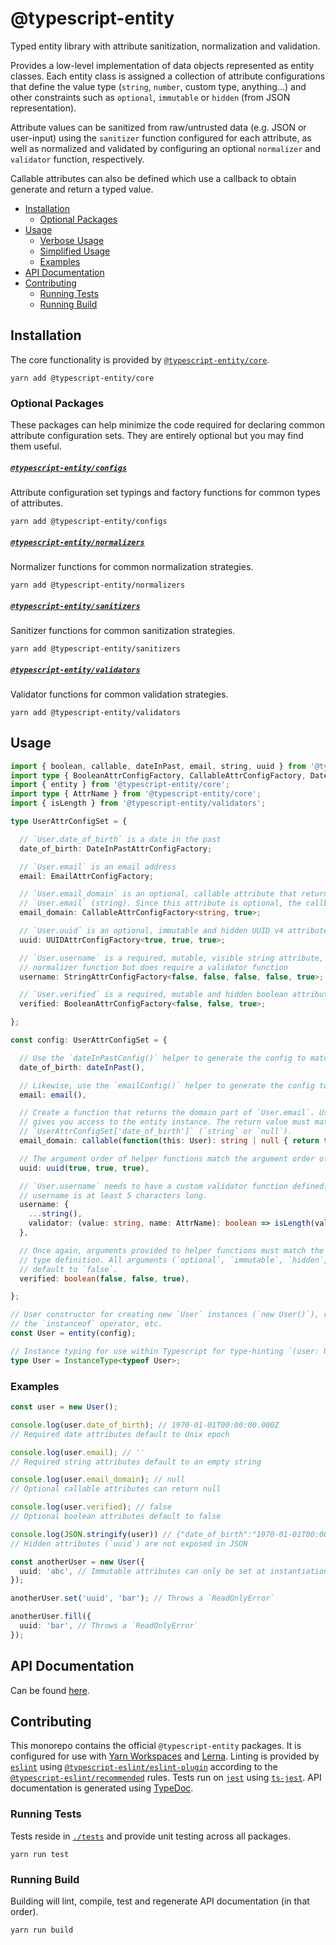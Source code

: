 # @typescript-entity

Typed entity library with attribute sanitization, normalization and validation.

Provides a low-level implementation of data objects represented as entity classes. Each entity class is assigned a collection of attribute configurations that define the value type (`string`, `number`, custom type, anything...) and other constraints such as `optional`, `immutable` or `hidden` (from JSON representation).

Attribute values can be sanitized from raw/untrusted data (e.g. JSON or user-input) using the `sanitizer` function configured for each attribute, as well as normalized and validated by configuring an optional `normalizer` and `validator` function, respectively.

Callable attributes can also be defined which use a callback to obtain generate and return a typed value.

- [Installation](#installation)
  - [Optional Packages](#optional-packages)
- [Usage](#usage)
  - [Verbose Usage](#verbose-usage)
  - [Simplified Usage](#simplified-usage)
  - [Examples](#examples)
- [API Documentation](#api-documentation)
- [Contributing](#contributing)
  - [Running Tests](#running-tests)
  - [Running Build](#running-build)

## Installation

The core functionality is provided by [`@typescript-entity/core`](https://www.npmjs.com/package/@typescript-entity/core).

```shell
yarn add @typescript-entity/core
```

### Optional Packages

These packages can help minimize the code required for declaring common attribute configuration sets. They are entirely optional but you may find them useful.

##### [`@typescript-entity/configs`](https://www.npmjs.com/package/@typescript-entity/configs)

Attribute configuration set typings and factory functions for common types of attributes.

```shell
yarn add @typescript-entity/configs
```

##### [`@typescript-entity/normalizers`](https://www.npmjs.com/package/@typescript-entity/normalizers)

Normalizer functions for common normalization strategies.

```shell
yarn add @typescript-entity/normalizers
```

##### [`@typescript-entity/sanitizers`](https://www.npmjs.com/package/@typescript-entity/sanitizers)

Sanitizer functions for common sanitization strategies.

```shell
yarn add @typescript-entity/sanitizers
```

##### [`@typescript-entity/validators`](https://www.npmjs.com/package/@typescript-entity/validators)

Validator functions for common validation strategies.

```shell
yarn add @typescript-entity/validators
```

## Usage

```typescript
import { boolean, callable, dateInPast, email, string, uuid } from '@typescript-entity/configs';
import type { BooleanAttrConfigFactory, CallableAttrConfigFactory, DateInPastAttrConfigFactory, EmailAttrConfigFactory, StringAttrConfigFactory, UUIDAttrConfigFactory } from '@typescript-entity/configs';
import { entity } from '@typescript-entity/core';
import type { AttrName } from '@typescript-entity/core';
import { isLength } from '@typescript-entity/validators';

type UserAttrConfigSet = {

  // `User.date_of_birth` is a date in the past
  date_of_birth: DateInPastAttrConfigFactory;

  // `User.email` is an email address
  email: EmailAttrConfigFactory;

  // `User.email_domain` is an optional, callable attribute that returns the domain part of
  // `User.email` (string). Since this attribute is optional, the callback may also return `null`.
  email_domain: CallableAttrConfigFactory<string, true>;

  // `User.uuid` is an optional, immutable and hidden UUID v4 attribute
  uuid: UUIDAttrConfigFactory<true, true, true>;

  // `User.username` is a required, mutable, visible string attribute, that does not require a
  // normalizer function but does require a validator function
  username: StringAttrConfigFactory<false, false, false, false, true>;

  // `User.verified` is a required, mutable and hidden boolean attribute
  verified: BooleanAttrConfigFactory<false, false, true>;

};

const config: UserAttrConfigSet = {

  // Use the `dateInPastConfig()` helper to generate the config to match the type defined in UserAttrConfigSet['date_of_birth']
  date_of_birth: dateInPast(),

  // Likewise, use the `emailConfig()` helper to generate the config to match the type defined in UserAttrConfigSet['email']
  email: email(),

  // Create a function that returns the domain part of `User.email`. Using [`this` parameters](https://www.typescriptlang.org/docs/handbook/functions.html#this-parameters)
  // gives you access to the entity instance. The return value must match the type defined in
  // `UserAttrConfigSet['date_of_birth']` (`string` or `null`).
  email_domain: callable(function(this: User): string | null { return this.email.split('@', 2)[1] || null }),

  // The argument order of helper functions match the argument order of the config typings
  uuid: uuid(true, true, true),

  // `User.username` needs to have a custom validator function defined. This validator ensures the
  // username is at least 5 characters long.
  username: {
    ...string(),
    validator: (value: string, name: AttrName): boolean => isLength(value, name, { min: 5 }),
  },

  // Once again, arguments provided to helper functions must match the arguments provided to the
  // type definition. All arguments (`optional`, `immutable`, `hidden`, `normalizer`, `validator`)
  // default to `false`.
  verified: boolean(false, false, true),

};

// User constructor for creating new `User` instances (`new User()`), runtime type-checking using
// the `instanceof` operator, etc.
const User = entity(config);

// Instance typing for use within Typescript for type-hinting `(user: User) => {}` arguments, etc.
type User = InstanceType<typeof User>;
```
### Examples

```typescript
const user = new User();

console.log(user.date_of_birth); // 1970-01-01T00:00:00.000Z
// Required date attributes default to Unix epoch

console.log(user.email); // ''
// Required string attributes default to an empty string

console.log(user.email_domain); // null
// Optional callable attributes can return null

console.log(user.verified); // false
// Optional boolean attributes default to false

console.log(JSON.stringify(user)) // {"date_of_birth":"1970-01-01T00:00:00.000Z","email":"","email_domain":null,"username":"","verified":false}
// Hidden attributes (`uuid`) are not exposed in JSON

const anotherUser = new User({
  uuid: 'abc', // Immutable attributes can only be set at instantiation
});

anotherUser.set('uuid', 'bar'); // Throws a `ReadOnlyError`

anotherUser.fill({
  uuid: 'bar', // Throws a `ReadOnlyError`
});
```

## API Documentation

Can be found [here](https://typescript-entity.github.io/typescript-entity/).

## Contributing

This monorepo contains the official `@typescript-entity` packages. It is configured for use with [Yarn Workspaces](https://classic.yarnpkg.com/en/docs/workspaces/) and [Lerna](https://lerna.js.org/). Linting is provided by [`eslint`](https://eslint.org/) using [`@typescript-eslint/eslint-plugin`](https://www.npmjs.com/package/@typescript-eslint/eslint-plugin) according to the [`@typescript-eslint/recommended`](https://github.com/typescript-eslint/typescript-eslint/blob/master/packages/eslint-plugin/src/configs/eslint-recommended.ts) rules. Tests run on [`jest`](https://jestjs.io/) using [`ts-jest`](https://www.npmjs.com/package/ts-jest). API documentation is generated using [TypeDoc](https://typedoc.org/).

### Running Tests

Tests reside in [`./tests`](https://github.com/typescript-entity/typescript-entity/tree/master/tests) and provide unit testing across all packages.

```shell
yarn run test
```

### Running Build

Building will lint, compile, test and regenerate API documentation (in that order).

```shell
yarn run build
```
